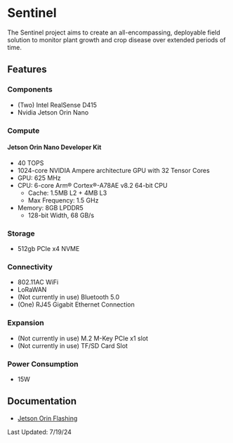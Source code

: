 # Sentinel

The Sentinel project aims to create an all-encompassing, deployable field solution to monitor plant growth and crop disease over extended periods of time.

## Features

### Components
* (Two) Intel RealSense D415
* Nvidia Jetson Orin Nano

### Compute
#### Jetson Orin Nano Developer Kit
* 40 TOPS
* 1024-core NVIDIA Ampere architecture GPU with 32 Tensor Cores
* GPU: 625 MHz
* CPU: 6-core Arm® Cortex®-A78AE v8.2 64-bit CPU
  * Cache: 1.5MB L2 + 4MB L3
  * Max Frequency: 1.5 GHz
* Memory: 8GB LPDDR5
  * 128-bit Width, 68 GB/s



### Storage
* 512gb PCIe x4 NVME

### Connectivity
* 802.11AC WiFi
* LoRaWAN
* (Not currently in use) Bluetooth 5.0
* (One) RJ45 Gigabit Ethernet Connection

### Expansion
* (Not currently in use) M.2 M-Key PCIe x1 slot
* (Not currently in use) TF/SD Card Slot

### Power Consumption
* 15W



## Documentation
* [Jetson Orin Flashing](./docs/Flashing_Jetson.pdf)

Last Updated: 7/19/24
